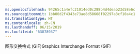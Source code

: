 ```yaml
---
ms.openlocfilehash: 94265c1a4efc21014ed0c288b4d4deab23d58e6c
ms.sourcegitcommit: 1bb00d2f4343e73ae8d58668f02297a3cf10a4c1
ms.translationtype: HT
ms.contentlocale: zh-CN
ms.lasthandoff: 06/15/2019
ms.locfileid: "63878937"
---
```

<span data-ttu-id="ba8fb-101">图形交换格式 (GIF)</span><span class="sxs-lookup"><span data-stu-id="ba8fb-101">Graphics Interchange Format (GIF)</span></span>